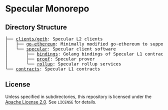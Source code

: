 # Specular Monorepo

## Directory Structure

<pre>
├── <a href="./clients/geth">clients/geth</a>: Specular L2 clients
│   ├── <a href="./clients/geth/go-ethereum">go-ethereum</a>: Minimally modified go-ethereum to support Specular prover
│   └── <a href="./clients/geth/specular">specular</a>: Specular client software
│       ├── <a href="./clients/geth/specular/bindings">bindings</a>: Golang bindings of Specular L1 contracts
│       ├── <a href="./clients/geth/specular/proof">proof</a>: Specular prover
│       └── <a href="./clients/geth/specular/rollup">rollup</a>: Specular rollup services
└── <a href="./contracts">contracts</a>: Specular L1 contracts
</pre>

## License

Unless specified in subdirectories, this repository is licensed under the [Apache License 2.0](https://www.apache.org/licenses/LICENSE-2.0). See `LICENSE` for details.
